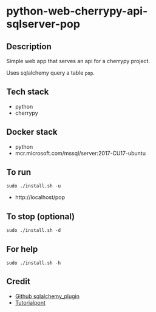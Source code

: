 # python-web-cherrypy-api-sqlserver-pop

## Description
Simple web app that serves an api
for a cherrypy project.

Uses sqlalchemy query a table `pop`.

## Tech stack
- python
- cherrypy

## Docker stack
- python
- mcr.microsoft.com/mssql/server:2017-CU17-ubuntu

## To run
`sudo ./install.sh -u`
- http://localhost/pop

## To stop (optional)
`sudo ./install.sh -d`

## For help
`sudo ./install.sh -h`

## Credit
- [Github sqlalchemy_plugin](https://github.com/ionrock/cherrypy-sqlalchemy/blob/master/example.py)
- [Tutorialpont](https://www.tutorialspoint.com/cherrypy/cherrypy_quick_guide.htm)

